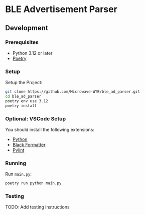 # BLE Advertisement Parser

## Development

### Prerequisites

- Python 3.12 or later
- [Poetry](https://python-poetry.org/)

### Setup

Setup the Project:

```bash
git clone https://github.com/Microwave-WYB/ble_ad_parser.git
cd ble_ad_parser
poetry env use 3.12
poetry install
```

### Optional: VSCode Setup

You should install the following extensions:

- [Python](https://marketplace.visualstudio.com/items?itemName=ms-python.python)
- [Black Formatter](https://marketplace.visualstudio.com/items?itemName=ms-python.black-formatter)
- [Pylint](https://marketplace.visualstudio.com/items?itemName=ms-python.pylint)

### Running

Run `main.py`:

```bash
poetry run python main.py
```

### Testing

TODO: Add testing instructions
